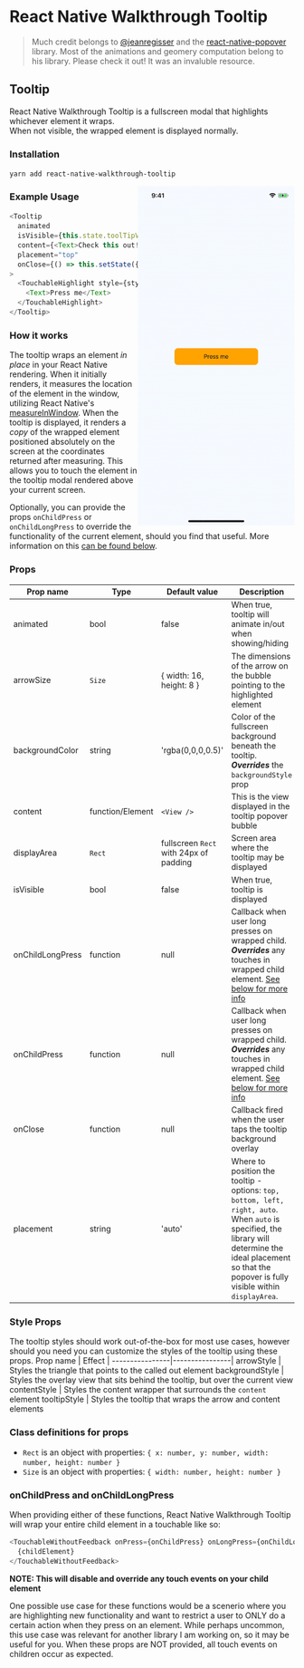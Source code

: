 # React Native Walkthrough Tooltip

> Much credit belongs to [@jeanregisser](https://github.com/jeanregisser) and the [react-native-popover](https://github.com/jeanregisser/react-native-popover) library. Most of the animations and geomery computation belong to his library. Please check it out! It was an invaluble resource.

## Tooltip

React Native Walkthrough Tooltip is a fullscreen modal that highlights whichever element it wraps.\
When not visible, the wrapped element is displayed normally.

### Installation

```
yarn add react-native-walkthrough-tooltip
```

<img align="right" height ="600" src="screenshot.gif" />

### Example Usage

```js
<Tooltip
  animated
  isVisible={this.state.toolTipVisible}
  content={<Text>Check this out!</Text>}
  placement="top"
  onClose={() => this.setState({ toolTipVisible: false })}
>
  <TouchableHighlight style={styles.touchable}>
    <Text>Press me</Text>
  </TouchableHighlight>
</Tooltip>
```

### How it works
The tooltip wraps an element _in place_ in your React Native rendering. When it initially renders, it measures the location of the element in the window, utilizing React Native's 
[measureInWindow](https://facebook.github.io/react-native/docs/direct-manipulation.html#measureinwindowcallback). When the tooltip is displayed, it renders a _copy_ of the wrapped element positioned absolutely on the screen at the coordinates returned after measuring. This allows you to touch the element in the tooltip modal rendered above your current screen.

Optionally, you can provide the props `onChildPress` or `onChildLongPress` to override the functionality of the current element, should you find that useful. More information on this [can be found below](onPress).

### Props


Prop name        | Type             | Default value                          | Description
---------------- | ---------------- | -------------------------------------- | -----------
animated         | bool             | false                                  | When true, tooltip will animate in/out when showing/hiding
arrowSize        | `Size`           | { width: 16, height: 8 }               | The dimensions of the arrow on the bubble pointing to the highlighted element
backgroundColor  | string           | 'rgba(0,0,0,0.5)'                      | Color of the fullscreen background beneath the tooltip. **_Overrides_** the `backgroundStyle` prop
content          | function/Element |  `<View />`                            | This is the view displayed in the tooltip popover bubble
displayArea      | `Rect`           | fullscreen `Rect` with 24px of padding | Screen area where the tooltip may be displayed
isVisible        | bool             | false                                  | When true, tooltip is displayed
onChildLongPress | function         | null                                   | Callback when user long presses on wrapped child. **_Overrides_** any touches in wrapped child element. [See below for more info](onPress)
onChildPress     | function         | null                                   | Callback when user long presses on wrapped child. **_Overrides_** any touches in wrapped child element. [See below for more info](onPress)
onClose          | function         | null                                   | Callback fired when the user taps the tooltip background overlay
placement        | string           | 'auto'                                 | Where to position the tooltip - options: `top, bottom, left, right, auto`. When `auto` is specified, the library will determine the ideal placement so that the popover is fully visible within `displayArea`.

### Style Props

The tooltip styles should work out-of-the-box for most use cases, however should you need you can customize the styles of the tooltip using these props.
Prop name       |  Effect        |
----------------|----------------|
arrowStyle      | Styles the triangle that points to the called out element
backgroundStyle | Styles the overlay view that sits behind the tooltip, but over the current view
contentStyle    | Styles the content wrapper that surrounds the `content` element
tooltipStyle    | Styles the tooltip that wraps the arrow and content elements 

### Class definitions for props

- `Rect` is an object with properties: `{ x: number, y: number, width: number, height: number }`
- `Size` is an object with properties: `{ width: number, height: number }`


<a name="onPress"></a>
### onChildPress and onChildLongPress
When providing either of these functions, React Native Walkthrough Tooltip will wrap your entire child element in a touchable like so:
```js
<TouchableWithoutFeedback onPress={onChildPress} onLongPress={onChildLongPress}>
  {childElement}
</TouchableWithoutFeedback>
```

**NOTE: This will disable and override any touch events on your child element** 

One possible use case for these functions would be a scenerio where you are highlighting new functionality and want to restrict a user to ONLY do a certain action when they press on an element. While perhaps uncommon, this use case was relevant for another library I am working on, so it may be useful for you. When these props are NOT provided, all touch events on children occur as expected.

